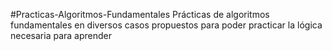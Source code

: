 #Practicas-Algoritmos-Fundamentales
Prácticas de algoritmos fundamentales en diversos casos propuestos para poder practicar la lógica necesaria para aprender
